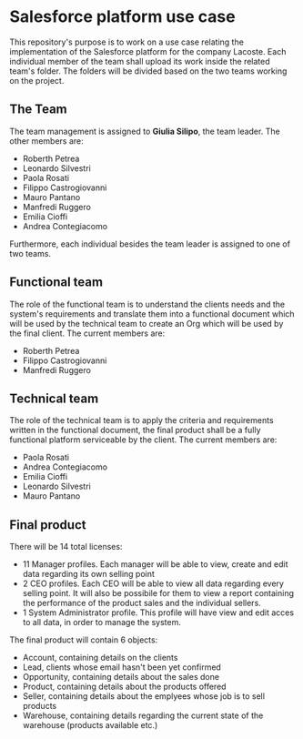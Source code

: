 # Salesforce platform use case 
This repository's purpose is to work on a use case relating the implementation of the Salesforce platform for the company Lacoste. 
Each individual member of the team shall upload its work inside the related team's folder. The folders will be divided based on the two teams working on the project.

## The Team
The team management is assigned to **Giulia Silipo**, the team leader.
The other members are:
* Roberth Petrea 
* Leonardo Silvestri
* Paola Rosati
* Filippo Castrogiovanni
* Mauro Pantano
* Manfredi Ruggero
* Emilia Cioffi
* Andrea Contegiacomo
  
Furthermore, each individual besides the team leader is assigned to one of two teams.

## Functional team
The role of the functional team is to understand the clients needs and the system's requirements and 
translate them into a functional document which will be used by the technical team to create an Org
which will be used by the final client.
The current members are:
* Roberth Petrea
* Filippo Castrogiovanni
* Manfredi Ruggero

## Technical team
The role of the technical team is to apply the criteria and requirements written in the functional document, 
the final product shall be a fully functional platform serviceable by the client.
The current members are:
* Paola Rosati
* Andrea Contegiacomo
* Emilia Cioffi
* Leonardo Silvestri
* Mauro Pantano

## Final product
There will be 14 total licenses:
* 11 Manager profiles. Each manager will be able to view, create and edit data regarding its own selling point
* 2 CEO profiles. Each CEO will be able to view all data regarding every selling point. It will also be possibile for them to view a report containing the performance of the product sales and the individual sellers.
* 1 System Administrator profile. This profile will have view and edit acces to all data, in order to manage the system.

  
The final product will contain 6 objects:
* Account, containing details on the clients
* Lead, clients whose email hasn't been yet confirmed
* Opportunity, containing details about the sales done
* Product, containing details about the products offered
* Seller, containing details about the emplyees whose job is to sell products
* Warehouse, containing details regarding the current state of the warehouse (products available etc.)


  

